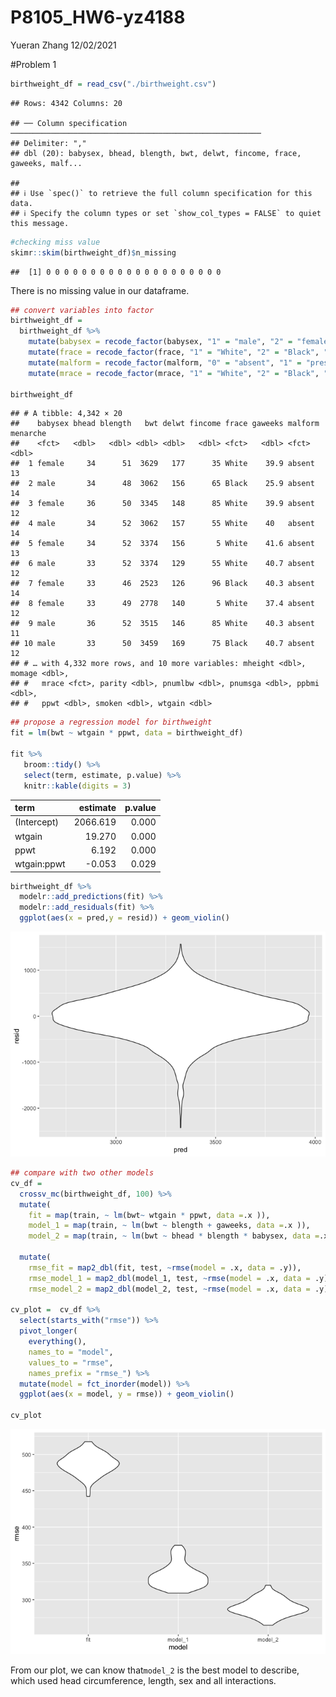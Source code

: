 P8105\_HW6-yz4188
================
Yueran Zhang
12/02/2021

\#Problem 1

``` r
birthweight_df = read_csv("./birthweight.csv")
```

    ## Rows: 4342 Columns: 20

    ## ── Column specification ────────────────────────────────────────────────────────
    ## Delimiter: ","
    ## dbl (20): babysex, bhead, blength, bwt, delwt, fincome, frace, gaweeks, malf...

    ## 
    ## ℹ Use `spec()` to retrieve the full column specification for this data.
    ## ℹ Specify the column types or set `show_col_types = FALSE` to quiet this message.

``` r
#checking miss value
skimr::skim(birthweight_df)$n_missing 
```

    ##  [1] 0 0 0 0 0 0 0 0 0 0 0 0 0 0 0 0 0 0 0 0

There is no missing value in our dataframe.

``` r
## convert variables into factor
birthweight_df =
  birthweight_df %>%
    mutate(babysex = recode_factor(babysex, "1" = "male", "2" = "female")) %>% 
    mutate(frace = recode_factor(frace, "1" = "White", "2" = "Black", "3" = "Asian", "4" = "Puerto Rican", "8" = "Other", "9" = "Unknown")) %>% 
    mutate(malform = recode_factor(malform, "0" = "absent", "1" = "present")) %>% 
    mutate(mrace = recode_factor(mrace, "1" = "White", "2" = "Black", "3" = "Asian", "4" = "Puerto Rican", "8" = "Other")) 

birthweight_df
```

    ## # A tibble: 4,342 × 20
    ##    babysex bhead blength   bwt delwt fincome frace gaweeks malform menarche
    ##    <fct>   <dbl>   <dbl> <dbl> <dbl>   <dbl> <fct>   <dbl> <fct>      <dbl>
    ##  1 female     34      51  3629   177      35 White    39.9 absent        13
    ##  2 male       34      48  3062   156      65 Black    25.9 absent        14
    ##  3 female     36      50  3345   148      85 White    39.9 absent        12
    ##  4 male       34      52  3062   157      55 White    40   absent        14
    ##  5 female     34      52  3374   156       5 White    41.6 absent        13
    ##  6 male       33      52  3374   129      55 White    40.7 absent        12
    ##  7 female     33      46  2523   126      96 Black    40.3 absent        14
    ##  8 female     33      49  2778   140       5 White    37.4 absent        12
    ##  9 male       36      52  3515   146      85 White    40.3 absent        11
    ## 10 male       33      50  3459   169      75 Black    40.7 absent        12
    ## # … with 4,332 more rows, and 10 more variables: mheight <dbl>, momage <dbl>,
    ## #   mrace <fct>, parity <dbl>, pnumlbw <dbl>, pnumsga <dbl>, ppbmi <dbl>,
    ## #   ppwt <dbl>, smoken <dbl>, wtgain <dbl>

``` r
## propose a regression model for birthweight
fit = lm(bwt ~ wtgain * ppwt, data = birthweight_df)
  
fit %>% 
   broom::tidy() %>% 
   select(term, estimate, p.value) %>%
   knitr::kable(digits = 3)
```

| term        | estimate | p.value |
|:------------|---------:|--------:|
| (Intercept) | 2066.619 |   0.000 |
| wtgain      |   19.270 |   0.000 |
| ppwt        |    6.192 |   0.000 |
| wtgain:ppwt |   -0.053 |   0.029 |

``` r
birthweight_df %>% 
  modelr::add_predictions(fit) %>%
  modelr::add_residuals(fit) %>%
  ggplot(aes(x = pred,y = resid)) + geom_violin() 
```

![](p8105_HW6_yz4188_files/figure-gfm/unnamed-chunk-4-1.png)<!-- -->

``` r
## compare with two other models
cv_df = 
  crossv_mc(birthweight_df, 100) %>% 
  mutate(
    fit = map(train, ~ lm(bwt~ wtgain * ppwt, data =.x )),
    model_1 = map(train, ~ lm(bwt ~ blength + gaweeks, data =.x )),
    model_2 = map(train, ~ lm(bwt ~ bhead * blength * babysex, data =.x ))) %>%
  
  mutate(
    rmse_fit = map2_dbl(fit, test, ~rmse(model = .x, data = .y)),
    rmse_model_1 = map2_dbl(model_1, test, ~rmse(model = .x, data = .y)),
    rmse_model_2 = map2_dbl(model_2, test, ~rmse(model = .x, data = .y)))

cv_plot =  cv_df %>% 
  select(starts_with("rmse")) %>% 
  pivot_longer(
    everything(),
    names_to = "model", 
    values_to = "rmse",
    names_prefix = "rmse_") %>% 
  mutate(model = fct_inorder(model)) %>% 
  ggplot(aes(x = model, y = rmse)) + geom_violin()

cv_plot
```

![](p8105_HW6_yz4188_files/figure-gfm/unnamed-chunk-5-1.png)<!-- -->

From our plot, we can know that`model_2` is the best model to describe,
which used head circumference, length, sex and all interactions.
